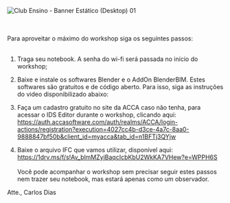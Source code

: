 ![Club Ensino - Banner Estático (Desktop) 01](https://github.com/c4rlosdias/Workshop_IDS/assets/57261862/25d2a70a-5c03-4333-8cb6-413dc107f986)

<br></br>
Para aproveitar o máximo do workshop  siga os seguintes passos:
<br></br>
1. Traga seu notebook. A senha do wi-fi será passada no início do workshop;
   
3. Baixe e instale os softwares Blender e o AddOn BlenderBIM. Estes softwares são gratuitos e de código aberto. Para isso, siga as instruções do video disponibilizado abaixo:
   
4. Faça um cadastro gratuito no site da ACCA caso não tenha, para acessar o IDS Editor durante o workshop, clicando aqui:
    https://auth.accasoftware.com/auth/realms/ACCA/login-actions/registration?execution=4027cc4b-d3ce-4a7c-8aa0-9888847bf50b&client_id=myacca&tab_id=n1BFTj3QYjw
   
5. Baixe o arquivo IFC que vamos utilizar, disponível aqui: https://1drv.ms/f/s!Av_blmMZyiBaqcIcbKbU2WkKA7VHew?e=WPPH6S
<br></br>
Você pode acompanhar o workshop sem precisar seguir estes passos nem trazer seu notebook, mas estará apenas como um observador.


Atte.,
Carlos Dias
